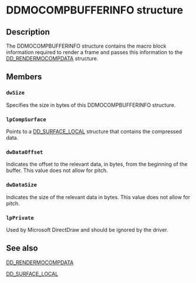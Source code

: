 # DDMOCOMPBUFFERINFO structure

## Description

The DDMOCOMPBUFFERINFO structure contains the macro block information required to render a frame and passes this information to the [DD_RENDERMOCOMPDATA](https://learn.microsoft.com/windows/desktop/api/ddrawint/ns-ddrawint-dd_rendermocompdata) structure.

## Members

### `dwSize`

Specifies the size in bytes of this DDMOCOMPBUFFERINFO structure.

### `lpCompSurface`

Points to a [DD_SURFACE_LOCAL](https://learn.microsoft.com/windows/desktop/api/ddrawint/ns-ddrawint-dd_surface_local) structure that contains the compressed data.

### `dwDataOffset`

Indicates the offset to the relevant data, in bytes, from the beginning of the buffer. This value does not allow for pitch.

### `dwDataSize`

Indicates the size of the relevant data in bytes. This value does not allow for pitch.

### `lpPrivate`

Used by Microsoft DirectDraw and should be ignored by the driver.

## See also

[DD_RENDERMOCOMPDATA](https://learn.microsoft.com/windows/desktop/api/ddrawint/ns-ddrawint-dd_rendermocompdata)

[DD_SURFACE_LOCAL](https://learn.microsoft.com/windows/desktop/api/ddrawint/ns-ddrawint-dd_surface_local)